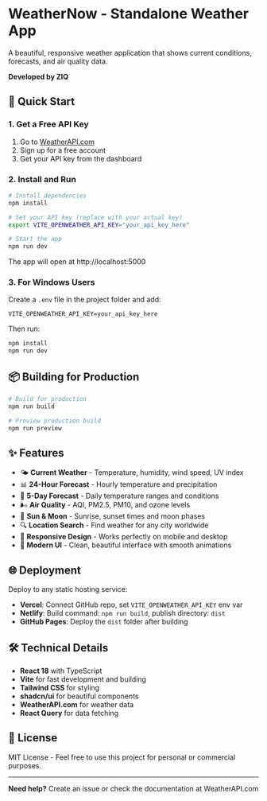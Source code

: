 # WeatherNow - Standalone Weather App

A beautiful, responsive weather application that shows current conditions, forecasts, and air quality data.

**Developed by ZIQ**

## 🚀 Quick Start

### 1. Get a Free API Key
1. Go to [WeatherAPI.com](https://www.weatherapi.com/)
2. Sign up for a free account
3. Get your API key from the dashboard

### 2. Install and Run
```bash
# Install dependencies
npm install

# Set your API key (replace with your actual key)
export VITE_OPENWEATHER_API_KEY="your_api_key_here"

# Start the app
npm run dev
```

The app will open at http://localhost:5000

### 3. For Windows Users
Create a `.env` file in the project folder and add:
```
VITE_OPENWEATHER_API_KEY=your_api_key_here
```

Then run:
```bash
npm install
npm run dev
```

## 📦 Building for Production

```bash
# Build for production
npm run build

# Preview production build
npm run preview
```

## ✨ Features

- 🌤️ **Current Weather** - Temperature, humidity, wind speed, UV index
- 📊 **24-Hour Forecast** - Hourly temperature and precipitation
- 📅 **5-Day Forecast** - Daily temperature ranges and conditions  
- 🌬️ **Air Quality** - AQI, PM2.5, PM10, and ozone levels
- 🌅 **Sun & Moon** - Sunrise, sunset times and moon phases
- 🔍 **Location Search** - Find weather for any city worldwide
- 📱 **Responsive Design** - Works perfectly on mobile and desktop
- 🎨 **Modern UI** - Clean, beautiful interface with smooth animations

## 🌐 Deployment

Deploy to any static hosting service:

- **Vercel**: Connect GitHub repo, set `VITE_OPENWEATHER_API_KEY` env var
- **Netlify**: Build command: `npm run build`, publish directory: `dist`
- **GitHub Pages**: Deploy the `dist` folder after building

## 🛠️ Technical Details

- **React 18** with TypeScript
- **Vite** for fast development and building
- **Tailwind CSS** for styling
- **shadcn/ui** for beautiful components
- **WeatherAPI.com** for weather data
- **React Query** for data fetching

## 📄 License

MIT License - Feel free to use this project for personal or commercial purposes.

---

**Need help?** Create an issue or check the documentation at WeatherAPI.com